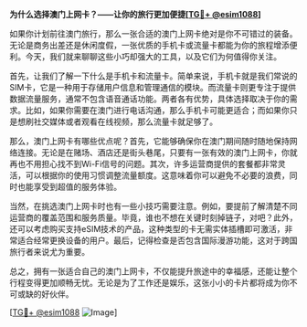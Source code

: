 **为什么选择澳门上网卡？——让你的旅行更加便捷[[TG💪+ @esim1088](https://t.me/s/esim1088)]**

如果你计划前往澳门旅行，那么一张合适的澳门上网卡绝对是你不可错过的装备。无论是商务出差还是休闲度假，一张优质的手机卡或流量卡都能为你的旅程增添便利。今天，我们就来聊聊这些小巧却强大的工具，以及它们为何值得你关注。

首先，让我们了解一下什么是手机卡和流量卡。简单来说，手机卡就是我们常说的SIM卡，它是一种用于存储用户信息和管理通信的模块。而流量卡则更专注于提供数据流量服务，通常不包含语音通话功能。两者各有优势，具体选择取决于你的需求。比如，如果你需要在澳门进行电话沟通，那么手机卡可能更适合；而如果你只是想刷社交媒体或者观看在线视频，那么流量卡就足够了。

那么，澳门上网卡有哪些优点呢？首先，它能够确保你在澳门期间随时随地保持网络连接。无论是在赌场、酒店还是街头巷尾，只要有一张有效的澳门上网卡，你就再也不用担心找不到Wi-Fi信号的问题。其次，许多运营商提供的套餐都非常灵活，可以根据你的使用习惯调整流量额度。这意味着你可以避免不必要的浪费，同时也能享受到超值的服务体验。

当然，在挑选澳门上网卡时也有一些小技巧需要注意。例如，要提前了解清楚不同运营商的覆盖范围和服务质量。毕竟，谁也不想在关键时刻掉链子，对吧？此外，还可以考虑购买支持eSIM技术的产品，这种类型的卡无需实体插槽即可激活，非常适合经常更换设备的用户。最后，记得检查是否包含国际漫游功能，这对于跨国旅行者来说尤为重要。

总之，拥有一张适合自己的澳门上网卡，不仅能提升旅途中的幸福感，还能让整个行程变得更加顺畅无忧。无论是为了工作还是娱乐，这张小小的卡片都将成为你不可或缺的好伙伴。

[[TG💪+ @esim1088](https://t.me/s/esim1088) ![Image](https://i.postimg.cc/4NQfJmqS/Snipaste-2025-05-13-00-14-12.png)]